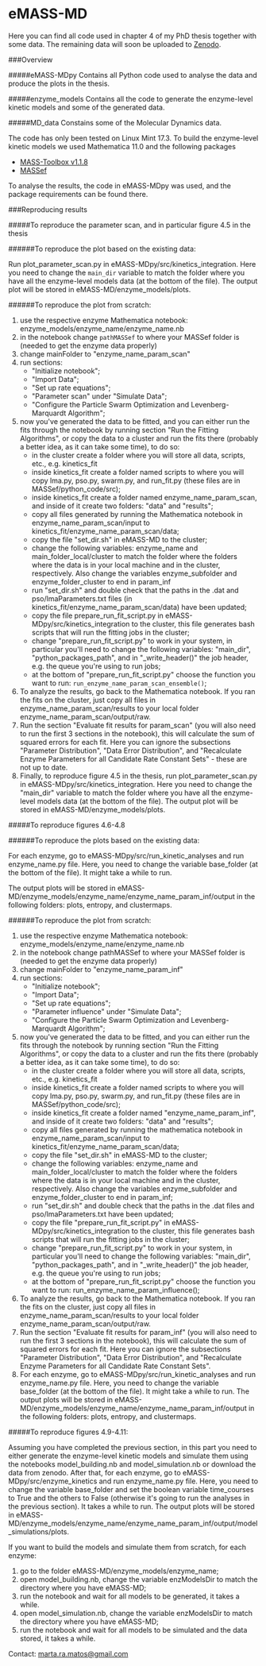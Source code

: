 # eMASS-MD

Here you can find all code used in chapter 4 of my PhD thesis together with some data. The remaining data will soon be uploaded to [Zenodo](zenodo.org).


###Overview

#####eMASS-MDpy
Contains all Python code used to analyse the data and produce the plots in the thesis.

#####enzyme_models
Contains all the code to generate the enzyme-level kinetic models and some of the generated data.

#####MD_data
Constains some of the Molecular Dynamics data.



The code has only been tested on Linux Mint 17.3.
To build the enzyme-level kinetic models we used Mathematica 11.0 and the following packages
 - [MASS-Toolbox v1.1.8](https://github.com/opencobra/MASS-Toolbox)
 - [MASSef](https://github.com/martamatos/MASSef)

To analyse the results, the code in eMASS-MDpy was used, and the package requirements can be found there.



###Reproducing results


#####To reproduce the parameter scan, and in particular figure 4.5 in the thesis

######To reproduce the plot based on the existing data:

Run plot_parameter_scan.py in eMASS-MDpy/src/kinetics_integration. Here you need to change the `main_dir` variable to match the folder where you have all the enzyme-level models data (at the bottom of the file). 
The output plot will be stored in eMASS-MD/enzyme_models/plots.


######To reproduce the plot from scratch:

1. use the respective enzyme Mathematica notebook: enzyme_models/enzyme_name/enzyme_name.nb 
2. in the notebook change `pathMASSef` to where your MASSef folder is (needed to get the enzyme data properly)
3. change mainFolder to "enzyme_name_param_scan"
4. run sections: 
   - "Initialize notebook";
   - "Import Data";
   - "Set up rate equations";
   - "Parameter scan" under "Simulate Data";
   - "Configure the Particle Swarm Optimization and Levenberg-Marquardt Algorithm";
5. now you've generated the data to be fitted, and you can either run the fits through the notebook by running section "Run the Fitting Algorithms", or copy the data to a cluster and run the fits there (probably a better idea, as it can take some time), to do so:
   - in the cluster create a folder where you will store all data, scripts, etc., e.g. kinetics_fit
   - inside kinetics_fit create a folder named scripts to where you will copy lma.py, pso.py, swarm.py, and run_fit.py (these files are in MASSef/python_code/src);
   - inside kinetics_fit create a folder named enzyme_name_param_scan, and inside of it create two folders: "data" and "results";
   - copy all files generated by running the Mathematica notebook in enzyme_name_param_scan/input to kinetics_fit/enzyme_name_param_scan/data;
   - copy the file "set_dir.sh" in eMASS-MD to the cluster;
   - change the following variables: enzyme_name and main_folder_local/cluster to match the folder where the folders where the data is in your local machine and in the cluster, respectively. Also change the variables enzyme_subfolder and enzyme_folder_cluster to end in param_inf
   - run "set_dir.sh" and double check that the paths in the .dat and pso/lmaParameters.txt files (in kinetics_fit/enzyme_name_param_scan/data) have been updated;
   - copy the file prepare_run_fit_script.py in eMASS-MDpy/src/kinetics_integration to the cluster, this file generates bash scripts that will run the fitting jobs in the cluster;
   - change "prepare_run_fit_script.py" to work in your system, in particular you'll need to change the following variables: "main_dir", "python_packages_path", and in "_write_header()" the job header, e.g. the queue you're using to run jobs;
   - at the bottom of "prepare_run_fit_script.py" choose the function you want to run:  `run_enzyme_name_param_scan_ensemble()`;
6. To analyze the results, go back to the Mathematica notebook. If you ran the fits on the cluster, just copy all files in enzyme_name_param_scan/results to your local folder enzyme_name_param_scan/output/raw.
7. Run the section "Evaluate fit results for param_scan" (you will also need to run the first 3 sections in the notebook), this will calculate the sum of squared errors for each fit. Here you can ignore the subsections "Parameter Distribution", "Data Error Distribution", and "Recalculate Enzyme Parameters for all Candidate Rate Constant Sets" - these are not up to date.
8. Finally, to reproduce figure 4.5 in the thesis, run plot_parameter_scan.py in eMASS-MDpy/src/kinetics_integration. Here you need to change the "main_dir" variable to match the folder where you have all the enzyme-level models data (at the bottom of the file). The output plot will be stored in eMASS-MD/enzyme_models/plots.


#####To reproduce figures 4.6-4.8


######To reproduce the plots based on the existing data:

For each enzyme, go to eMASS-MDpy/src/run_kinetic_analyses and run enzyme_name.py file. Here, you need to change the variable base_folder (at the bottom of the file). It might take a while to run.
 
The output plots will be stored in eMASS-MD/enzyme_models/enzyme_name/enzyme_name_param_inf/output in the following folders: plots, entropy, and clustermaps. 


######To reproduce the plot from scratch:

1. use the respective enzyme Mathematica notebook: enzyme_models/enzyme_name/enzyme_name.nb 
2. in the notebook change pathMASSef to where your MASSef folder is (needed to get the enzyme data properly)
3. change mainFolder to "enzyme_name_param_inf"
4. run sections: 
   - "Initialize notebook";
   - "Import Data";
   - "Set up rate equations";
   - "Parameter influence" under "Simulate Data";
   - "Configure the Particle Swarm Optimization and Levenberg-Marquardt Algorithm";
5. now you've generated the data to be fitted, and you can either run the fits through the notebook by running section "Run the Fitting Algorithms", or copy the data to a cluster and run the fits there (probably a better idea, as it can take some time), to do so:
   - in the cluster create a folder where you will store all data, scripts, etc., e.g. kinetics_fit
   - inside kinetics_fit create a folder named scripts to where you will copy lma.py, pso.py, swarm.py, and run_fit.py (these files are in MASSef/python_code/src);
   - inside kinetics_fit create a folder named "enzyme_name_param_inf", and inside of it create two folders: "data" and "results";
   - copy all files generated by running the mathematica notebook in enzyme_name_param_scan/input to kinetics_fit/enzyme_name_param_scan/data;
   - copy the file "set_dir.sh" in eMASS-MD to the cluster;
   - change the following variables: enzyme_name and main_folder_local/cluster to match the folder where the folders where the data is in your local machine and in the cluster, respectively. Also change the variables enzyme_subfolder and enzyme_folder_cluster to end in param_inf;
   - run "set_dir.sh" and double check that the paths in the .dat files and pso/lmaParameters.txt have been updated;
   - copy the file "prepare_run_fit_script.py" in eMASS-MDpy/src/kinetics_integration to the cluster, this file generates bash scripts that will run the fitting jobs in the cluster;
   - change "prepare_run_fit_script.py" to work in your system, in particular you'll need to change the following variables: "main_dir", "python_packages_path", and in "_write_header()" the job header, e.g. the queue you're using to run jobs;
   - at the bottom of "prepare_run_fit_script.py" choose the function you want to run: run_enzyme_name_param_influence();
6. To analyze the results, go back to the Mathematica notebook. If you ran the fits on the cluster, just copy all files in enzyme_name_param_scan/results to your local folder enzyme_name_param_scan/output/raw.
7. Run the section "Evaluate fit results for param_inf" (you will also need to run the first 3 sections in the notebook), this will calculate the sum of squared errors for each fit. Here you can ignore the subsections "Parameter Distribution", "Data Error Distribution", and "Recalculate Enzyme Parameters for all Candidate Rate Constant Sets".
8. For each enzyme, go to eMASS-MDpy/src/run_kinetic_analyses and run enzyme_name.py file. Here, you need to change the variable base_folder (at the bottom of the file). It might take a while to run. The output plots will be stored in eMASS-MD/enzyme_models/enzyme_name/enzyme_name_param_inf/output in the following folders: plots, entropy, and clustermaps. 


#####To reproduce figures 4.9-4.11:

Assuming you have completed the previous section, in this part you need to either generate the enzyme-level kinetic models and simulate them using the notebooks model_building.nb and model_simulation.nb or download the data from zenodo.
After that, for each enzyme, go to eMASS-MDpy/src/enzyme_kinetics and run enzyme_name.py file. Here, you need to change the variable base_folder and set the boolean variable time_courses to True and the others to False (otherwise it's going to run the analyses in the previous section). It takes a while to run. The output plots will be stored in eMASS-MD/enzyme_models/enzyme_name/enzyme_name_param_inf/output/model_simulations/plots.

If you want to build the models and simulate them from scratch, for each enzyme:
1. go to the folder eMASS-MD/enzyme_models/enzyme_name;
2. open model_building.nb, change the variable enzModelsDir to match the directory where you have eMASS-MD;
3. run the notebook and wait for all models to be generated, it takes a while.
4. open model_simulation.nb, change the variable enzModelsDir to match the directory where you have eMASS-MD;
5. run the notebook and wait for all models to be simulated and the data stored, it takes a while.


Contact: marta.ra.matos@gmail.com
